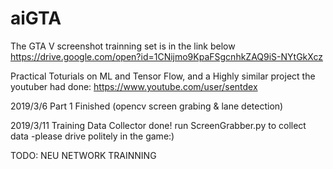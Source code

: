 # aiGTA
The GTA V screenshot trainning set is in the link below
https://drive.google.com/open?id=1CNijmo9KpaFSgcnhkZAQ9iS-NYtGkXcz

Practical Toturials on ML and Tensor Flow, and a Highly similar project the youtuber had done:
https://www.youtube.com/user/sentdex

2019/3/6
Part 1 Finished (opencv screen grabing & lane detection)

2019/3/11
Training Data Collector done!
run ScreenGrabber.py to collect data -please drive politely in the game:)

TODO:
NEU NETWORK TRAINNING
